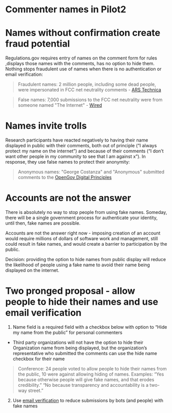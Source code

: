 Commenter names in Pilot2
=====

# Names without confirmation create fraud potential

Regulations.gov requires entry of names on the comment form for rules ,displays those names with the comments, has no option to hide them. Nothing stops fraudulent use of names when there is no authentication or email verification: 

>Fraudulent names: 2 million people, including some dead people, were impersonated in FCC net neutrality comments - [ARS Technica](https://arstechnica.com/tech-policy/2017/12/dead-people-among-millions-impersonated-in-fake-net-neutrality-comments/)  

>False names: 7,000 submissions to the FCC net neutrality were from someone named "The Internet" - [Wired](https://www.wired.com/story/fcc-net-neutrality-comment-analysis-fake-emails/)

# Names invite trolls
Research participants have reacted  negatively to having their name displayed in public with their comments, both out of principle (“I always protect my name on the internet”) and because of their comments (“I don’t want other people in my community to see that I am against x”). In response, they use false names to protect their anonymity:

>Anonymous names: "George Costanza" and "Anonymous" submitted comments to the [OpenGov Digital Principles](http://open.canada.ca/en/blog/digital-principles) 

# Accounts are not the answer
There is absolutely no way to stop people from using fake names. Someday, there will be a single government process for authenticate your identity, until then, fake names are possible. 

Accounts are not the answer right now - imposing creation of an account would require millions of dollars of software work and management, still could result in fake names,  and would create a barrier to participation by the public. 

Decision: providing the option to hide names from public display  will reduce the likelihood of people using a fake name to avoid their name being displayed on the internet. 

# Two pronged proposal - allow people to hide their names and use email verification

1. Name field is a required field with a checkbox below with option to “Hide my name from the public” for personal commenters
  * Third party organizations will not have the option to hide their Organization name from being displayed, but the organization’s representative who submitted the comments can use the hide name checkbox for their name

>Conference: 24 people voted to allow people to hide their names from the public, 10 were against allowing hiding of names. 
>Examples: “Yes because otherwise people will give fake names, and that erodes credibility.”
>“No because transparency and accountability is a two-way street.” 

2. Use [email verification](Decisions_email.md) to reduce submissions by bots (and people) with fake names


